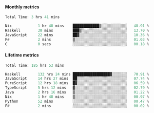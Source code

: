 #### Monthly metrics
<!--START_SECTION:wakamonthly-->

```asm
Total Time: 3 hrs 41 mins

Nix            1 hr 48 mins    ████████████▒░░░░░░░░░░░░   48.91 %
Haskell        30 mins         ███▒░░░░░░░░░░░░░░░░░░░░░   13.70 %
JavaScript     22 mins         ██▓░░░░░░░░░░░░░░░░░░░░░░   10.36 %
F#             2 mins          ▒░░░░░░░░░░░░░░░░░░░░░░░░   01.03 %
C              0 secs          ░░░░░░░░░░░░░░░░░░░░░░░░░   00.18 %
```

<!--END_SECTION:wakamonthly-->
#### Lifetime metrics
<!--START_SECTION:wakalifetime-->

```asm
Total Time: 185 hrs 53 mins

Haskell        132 hrs 24 mins █████████████████▓░░░░░░░   70.91 %
JavaScript     14 hrs 27 mins  ██░░░░░░░░░░░░░░░░░░░░░░░   07.74 %
PureScript     12 hrs 18 mins  █▓░░░░░░░░░░░░░░░░░░░░░░░   06.59 %
TypeScript     5 hrs 12 mins   ▓░░░░░░░░░░░░░░░░░░░░░░░░   02.79 %
Java           2 hrs 16 mins   ▒░░░░░░░░░░░░░░░░░░░░░░░░   01.22 %
Nix            1 hr 48 mins    ▒░░░░░░░░░░░░░░░░░░░░░░░░   00.97 %
Python         52 mins         ░░░░░░░░░░░░░░░░░░░░░░░░░   00.47 %
F#             2 mins          ░░░░░░░░░░░░░░░░░░░░░░░░░   00.02 %
```

<!--END_SECTION:wakalifetime-->
